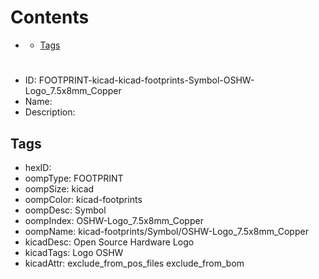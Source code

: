 



Contents
========

* [](#)
	* [Tags](#tags)

# 

- ID: FOOTPRINT-kicad-kicad-footprints-Symbol-OSHW-Logo_7.5x8mm_Copper
- Name: 
- Description: 

## Tags

- hexID: 
- oompType: FOOTPRINT
- oompSize: kicad
- oompColor: kicad-footprints
- oompDesc: Symbol
- oompIndex: OSHW-Logo_7.5x8mm_Copper
- oompName: kicad-footprints/Symbol/OSHW-Logo_7.5x8mm_Copper
- kicadDesc: Open Source Hardware Logo
- kicadTags: Logo OSHW
- kicadAttr: exclude_from_pos_files exclude_from_bom
